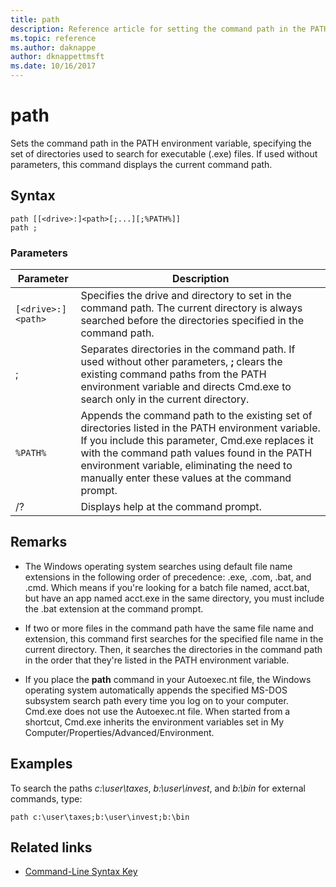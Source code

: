 ```yaml
---
title: path
description: Reference article for setting the command path in the PATH environment variable, specifying the set of directories used to search for executable (.exe) files.
ms.topic: reference
ms.author: daknappe
author: dknappettmsft
ms.date: 10/16/2017
---
```


# path

Sets the command path in the PATH environment variable, specifying the set of directories used to search for executable (.exe) files. If used without parameters, this command displays the current command path.

## Syntax

```
path [[<drive>:]<path>[;...][;%PATH%]]
path ;
```

### Parameters

| Parameter | Description |
|--|--|
| `[<drive>:]<path>` | Specifies the drive and directory to set in the command path. The current directory is always searched before the directories specified in the command path. |
| ; | Separates directories in the command path. If used without other parameters, **;** clears the existing command paths from the PATH environment variable and directs Cmd.exe to search only in the current directory. |
| `%PATH%` | Appends the command path to the existing set of directories listed in the PATH environment variable. If you include this parameter, Cmd.exe replaces it with the command path values found in the PATH environment variable, eliminating the need to manually enter these values at the command prompt. |
| /? | Displays help at the command prompt. |

## Remarks


- The Windows operating system searches using default file name extensions in the following order of precedence: .exe, .com, .bat, and .cmd. Which means if you're looking for a batch file named, acct.bat, but have an app named acct.exe in the same directory, you must include the .bat extension at the command prompt.

- If two or more files in the command path have the same file name and extension, this command first searches for the specified file name in the current directory. Then, it searches the directories in the command path in the order that they're listed in the PATH environment variable.

- If you place the **path** command in your Autoexec.nt file, the Windows operating system automatically appends the specified MS-DOS subsystem search path every time you log on to your computer. Cmd.exe does not use the Autoexec.nt file. When started from a shortcut, Cmd.exe inherits the environment variables set in My Computer/Properties/Advanced/Environment.

## Examples

To search the paths *c:\user\taxes*, *b:\user\invest*, and *b:\bin* for external commands, type:

```
path c:\user\taxes;b:\user\invest;b:\bin
```

## Related links

- [Command-Line Syntax Key](command-line-syntax-key.md)

